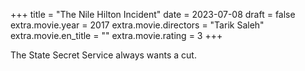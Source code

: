 +++
title = "The Nile Hilton Incident"
date = 2023-07-08
draft = false
extra.movie.year = 2017
extra.movie.directors = "Tarik Saleh"
extra.movie.en_title = ""
extra.movie.rating = 3
+++

The State Secret Service always wants a cut.<!-- more -->